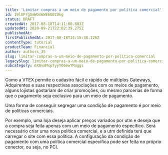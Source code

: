 ```yaml
---
title: 'Limitar compras a um meio de pagamento por política comercial'
id: 19lUPrgSmWGs6WE6U02Ukg
status: DRAFT
createdAt: 2017-08-18T14:11:00.883Z
updatedAt: 2020-09-21T22:02:39.275Z
publishedAt: 
firstPublishedAt: 2017-08-18T14:15:38.126Z
contentType: tutorial
productTeam: Financial
author: authors_35
slug: limitar-compras-a-um-meio-de-pagamento-por-politica-comercial
legacySlug: limitar-compras-a-um-meio-de-pagamento-por-politica-comercial
subcategory: 6XAvmMxp7yyY06ewYMuggs
---
```


Como a VTEX permite o cadastro fácil e rápido de múltiplos Gateways, Adquirentes e suas respectivas associações com os meios de pagamento, alguns lojistas gostariam de criar promoções, ou mesmo parcerias de forma que o pagamento seja exclusivo para um meio de pagamento.

Uma forma de conseguir segregar uma condição de pagamento é por meio de políticas comerciais.

Por exemplo, uma loja deseja aplicar preços variados por utm e deseja que a compra seja feita apenas com um meio de pagamento específico. Será necessário criar uma nova política comercial, e a utm definida terá que carregar o site com essa política. A configuração da condição de pagamento com uma política comercial específica pode ser feita no próprio conector, ou seja, no PCI.
